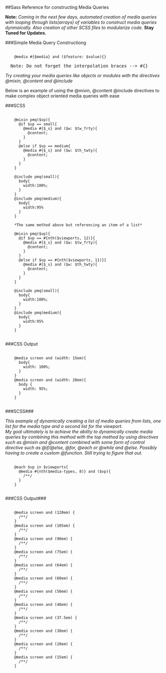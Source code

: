 ##Sass Reference for constructing Media Queries  

**Note:** *Coming in the next few days, automated creation of media queries with looping through lists(arrays) of variables to construct media queries dynmaically. Also creation of other SCSS files to modularize code.* **Stay Tuned for Updates.**  

###Simple Media Query Constructiong
<pre>
  <code>
    @media #{$media} and ($feature: $value){}   
  </code>
  Note: Do not forget the interpolation braces --> #{}
</pre>

*Try creating your media queries like objects or modules with the directives @mixin, @content and @include* 

Below is an example of using the @mixin, @content @include directives to make complex object oriented media queries with ease  

###SCSS
<pre>
  <code>
    @mixin pmq($vp){
      @if $vp == small{ 
        @media #{$_s} and ($w: $tw_frty){ 
          @content; 
        }
      }
      @else if $vp == medium{ 
        @media #{$_s} and ($w: $th_twty){ 
          @content; 
        }
      }
    }
    
    @include pmq(small){
      body{
        width:100%;
      }
    }
    @include pmq(medium){
      body{
        width:95%
      }
    }
    
    *The same method above but referencing an item of a list*
    
    @mixin pmq($vp){
      @if $vp == #{nth($viewports, 12)}{ 
        @media #{$_s} and ($w: $tw_frty){ 
          @content; 
        }
      }
      @else if $vp == #{nth($viewports, 11)}{ 
        @media #{$_s} and ($w: $th_twty){ 
          @content; 
        }
      }
    }

    @include pmq(small){
      body{
        width:100%;
      }
    }
    @include pmq(medium){
      body{
        width:95%
      }
    }
  </code>
</pre>

###CSS Output
<pre>
  <code>
    @media screen and (width: 15em){
      body{
        width: 100%;
      }
    }
    @media screen and (width: 20em){
      body {
        width: 95%;
      }
    }
  </code>
</pre>

###SCSS###

*This example of dynamically creating a list of media queries from lists, one list for the media type and a second list for the viewport.*  
*My goal ultimately is to achieve the ability to dynamically create media queries by combining this method with the top method by using directives such as @mixin and @content combined with some form of control directive such as @if/@else, @for, @each or @while and @else. Possibly having to create a custom @function. Still trying to figure that out.*
<pre>
  <code>
    @each $vp in $viewports{
      @media #{nth($media-types, 8)} and ($vp){
        /**/
      }
    }
  </code>
</pre>

###CSS Output###
<pre>
  <code>
    @media screen and (120em) {
      /**/
    }
    @media screen and (105em) {
      /**/
    }
    @media screen and (90em) {
      /**/
    }
    @media screen and (75em) {
      /**/
    }
    @media screen and (64em) {
      /**/
    }
    @media screen and (60em) {
      /**/
    }
    @media screen and (50em) {
      /**/
    }
    @media screen and (48em) {
      /**/
    }
    @media screen and (37.5em) {
      /**/
    }
    @media screen and (30em) {
      /**/
    }
    @media screen and (20em) {
      /**/
    }
    @media screen and (15em) {
      /**/
    }
  </code>
</pre>



